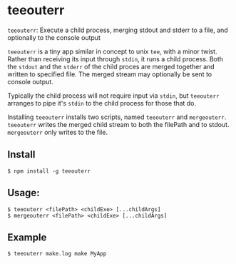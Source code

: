 # teeouterr
`teeouterr`: Execute a child process, merging stdout and stderr to a file, and optionally to the console output

`teeouterr` is a tiny app similar in concept to unix `tee`, with a minor twist. Rather than receiving its
input through `stdin`, it runs a child process. Both the `stdout` and the `stderr` of the child proces are
merged together and written to specified file. The merged stream may optionally be sent to console output.

Typically the child process will not require input via `stdin`, but `teeouterr` arranges to pipe it's `stdin`
to the child process for those that do.

Installing `teeouterr` installs two scripts, named `teeouterr` and `mergeouterr`. `teeouterr` writes the merged
child stream to both the filePath and to stdout. `mergeouterr` only writes to the file.

## Install

    $ npm install -g teeouterr

## Usage:

    $ teeouterr <filePath> <childExe> [...childArgs]
    $ mergeouterr <filePath> <childExe> [...childArgs]

## Example

    $ teeouterr make.log make MyApp
